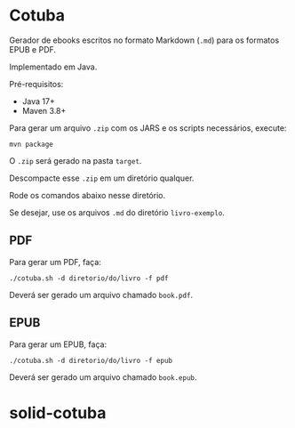 # Cotuba

Gerador de ebooks escritos no formato Markdown (`.md`) para os formatos EPUB e PDF.

Implementado em Java.

Pré-requisitos:

- Java 17+
- Maven 3.8+

Para gerar um arquivo `.zip` com os JARS e os scripts necessários, execute:

```
mvn package
```

O `.zip` será gerado na pasta `target`.

Descompacte esse `.zip` em um diretório qualquer.

Rode os comandos abaixo nesse diretório.

Se desejar, use os arquivos `.md` do diretório `livro-exemplo`.

## PDF

Para gerar um PDF, faça:

```
./cotuba.sh -d diretorio/do/livro -f pdf
```

Deverá ser gerado um arquivo chamado `book.pdf`.

## EPUB

Para gerar um EPUB, faça:

```
./cotuba.sh -d diretorio/do/livro -f epub
```

Deverá ser gerado um arquivo chamado `book.epub`.

# solid-cotuba
